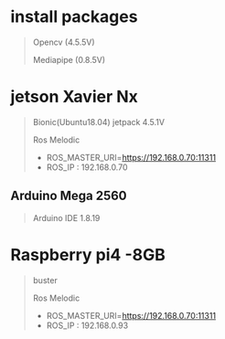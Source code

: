 # install packages
 > Opencv (4.5.5V)
 > 
 > Mediapipe (0.8.5V) 
 > 
 
# jetson Xavier Nx 
> Bionic(Ubuntu18.04) jetpack 4.5.1V
> 
> Ros Melodic
> - ROS_MASTER_URI=https://192.168.0.70:11311
> - ROS_IP : 192.168.0.70
>
## Arduino Mega 2560
> Arduino IDE 1.8.19


# Raspberry pi4 -8GB
> buster
> 
> Ros Melodic
> - ROS_MASTER_URI=https://192.168.0.70:11311
> - ROS_IP : 192.168.0.93

